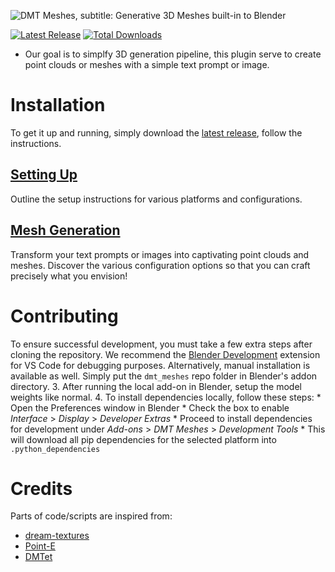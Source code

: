 ![DMT Meshes, subtitle: Generative 3D Meshes built-in to Blender](docs/assets/banner.png)

[![Latest Release](https://flat.badgen.net/github/release/Firework-Games-AI-Division/dmt-meshes)](https://github.com/Firework-Games-AI-Division/dmt-meshes/releases/latest)
[![Total Downloads](https://img.shields.io/github/downloads/Firework-Games-AI-Division/dmt-meshes/total?style=flat-square)](https://github.com/Firework-Games-AI-Division/dmt-meshes/releases/latest)

* Our goal is to simplfy 3D generation pipeline, this plugin serve to create point clouds or meshes with a simple text prompt or image.

# Installation
To get it up and running, simply download the [latest release](https://github.com/Firework-Games-AI-Division/dmt-meshes/releases/latest), follow the instructions.

## [Setting Up](docs/SETUP.md)
Outline the setup instructions for various platforms and configurations.

## [Mesh Generation](docs/MESH_GENERATION.md)
Transform your text prompts or images into captivating point clouds and meshes. Discover the various configuration options so that you can craft precisely what you envision!

# Contributing
To ensure successful development, you must take a few extra steps after cloning the repository. 
We recommend the [Blender Development](https://marketplace.visualstudio.com/items?itemName=JacquesLucke.blender-development) extension for VS Code for debugging purposes. Alternatively, manual installation is available as well. Simply put the `dmt_meshes` repo folder in Blender's addon directory.
3. After running the local add-on in Blender, setup the model weights like normal.
4. To install dependencies locally, follow these steps: 
    *  Open the Preferences window in Blender
    * Check the box to enable *Interface* > *Display* > *Developer Extras*
    * Proceed to install dependencies for development under *Add-ons* > *DMT Meshes* > *Development Tools*
    * This will download all pip dependencies for the selected platform into `.python_dependencies`

# Credits

Parts of code/scripts are inspired from:
 - [dream-textures](https://github.com/carson-katri/dream-textures/)
 - [Point-E](https://github.com/openai/point-e)
 - [DMTet](https://github.com/NVIDIAGameWorks/kaolin/)
